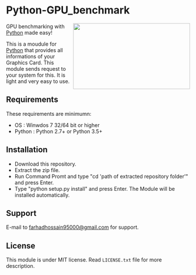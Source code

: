 Python-GPU_benchmark
=====================
<img align="right" width=320 height=180 src="https://s17-us2.startpage.com/cgi-bin/serveimage?url=https%3A%2F%2Fimages.nvidia.com%2Fgeforce-com%2Finternational%2Fimages%2Farticles%2Fgeforce-gtx-10-series-july-2018%2Fzotac-geforce-gtx-1080-ti-mini.png&sp=15465840440ce78641f952de8ac4738f" />

GPU benchmarking with [Python](https://en.wikipedia.org/wiki/Python_(programming_language)) made easy!

This is a moudule for [Python](https://en.wikipedia.org/wiki/Python_(programming_language)) that provides all informations of your Graphics Card. This module sends request to your system for this. It is light and very easy to use.

Requirements
-------------

These requirements are minimumn:

* OS     : Winwdos 7 32/64 bit or higher
* Python : Python 2.7+ or Python 3.5+

Installation
-------------
- Download this repository.
- Extract the zip file.
- Run Command Promt and type "cd 'path of extracted repository folder'" and press Enter.
- Type "python setup.py install" and press Enter. The Module will be installed automatically.

Support
--------
E-mail to farhadhossain95000@gmail.com for support.

License
--------
This module is under MIT license. Read `LICENSE.txt` file for more description.
